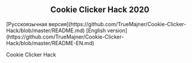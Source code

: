 <h2 align="center">Cookie Clicker Hack 2020</h2> 
[Русскоязычная версия](https://github.com/TrueMajner/Cookie-Clicker-Hack/blob/master/README.md)
[English version](https://github.com/TrueMajner/Cookie-Clicker-Hack/blob/master/README-EN.md)

Cookie Clicker Hack
